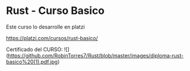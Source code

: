 # Rust - Curso Basico

Este curso lo desarrolle en platzi

https://platzi.com/cursos/rust-basico/

Certificado del CURSO:
![]
(https://github.com/RobinTorres7/Rust/blob/master/images/diploma-rust-basico%20(1).pdf.jpg)
